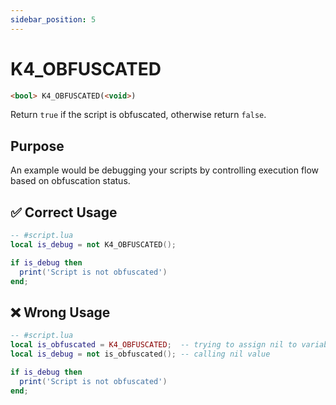 ```yaml
---
sidebar_position: 5
---
```


# K4_OBFUSCATED

```md
<bool> K4_OBFUSCATED(<void>)
```

Return `true` if the script is obfuscated, otherwise return `false`.

## Purpose

An example would be debugging your scripts by controlling execution flow based on obfuscation status.

## ✅ Correct Usage

```lua
-- #script.lua
local is_debug = not K4_OBFUSCATED();

if is_debug then
  print('Script is not obfuscated')
end;
```

## ❌ Wrong Usage

```lua
-- #script.lua
local is_obfuscated = K4_OBFUSCATED;  -- trying to assign nil to variable
local is_debug = not is_obfuscated(); -- calling nil value

if is_debug then
  print('Script is not obfuscated')
end;
```
